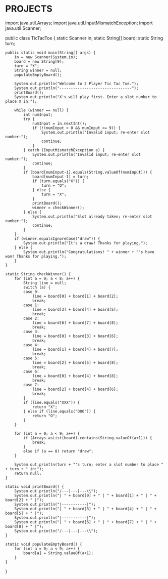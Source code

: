 # PROJECTS
 
import java.util.Arrays;
import java.util.InputMismatchException;
import java.util.Scanner;

public class TicTacToe {
	static Scanner in;
	static String[] board;
	static String turn;

	public static void main(String[] args) {
		in = new Scanner(System.in);
		board = new String[9];
		turn = "X";
		String winner = null;
		populateEmptyBoard();

		System.out.println("Welcome to 2 Player Tic Tac Toe.");
		System.out.println("--------------------------------");
		printBoard();
		System.out.println("X's will play first. Enter a slot number to place X in:");

		while (winner == null) {
			int numInput;
			try {
				numInput = in.nextInt();
				if (!(numInput > 0 && numInput <= 9)) {
					System.out.println("Invalid input; re-enter slot number:");
					continue;
				}
			} catch (InputMismatchException e) {
				System.out.println("Invalid input; re-enter slot number:");
				continue;
			}
			if (board[numInput-1].equals(String.valueOf(numInput))) {
				board[numInput-1] = turn;
				if (turn.equals("X")) {
					turn = "O";
				} else {
					turn = "X";
				}
				printBoard();
				winner = checkWinner();
			} else {
				System.out.println("Slot already taken; re-enter slot number:");
				continue;
			}
		}
		if (winner.equalsIgnoreCase("draw")) {
			System.out.println("It's a draw! Thanks for playing.");
		} else {
			System.out.println("Congratulations! " + winner + "'s have won! Thanks for playing.");
		}
	}

	static String checkWinner() {
		for (int a = 0; a < 8; a++) {
			String line = null;
			switch (a) {
			case 0:
				line = board[0] + board[1] + board[2];
				break;
			case 1:
				line = board[3] + board[4] + board[5];
				break;
			case 2:
				line = board[6] + board[7] + board[8];
				break;
			case 3:
				line = board[0] + board[3] + board[6];
				break;
			case 4:
				line = board[1] + board[4] + board[7];
				break;
			case 5:
				line = board[2] + board[5] + board[8];
				break;
			case 6:
				line = board[0] + board[4] + board[8];
				break;
			case 7:
				line = board[2] + board[4] + board[6];
				break;
			}
			if (line.equals("XXX")) {
				return "X";
			} else if (line.equals("OOO")) {
				return "O";
			}
		}

		for (int a = 0; a < 9; a++) {
			if (Arrays.asList(board).contains(String.valueOf(a+1))) {
				break;
			}
			else if (a == 8) return "draw";
		}

		System.out.println(turn + "'s turn; enter a slot number to place " + turn + " in:");
		return null;
	}

	static void printBoard() {
		System.out.println("/---|---|---\\");
		System.out.println("| " + board[0] + " | " + board[1] + " | " + board[2] + " |");
		System.out.println("|-----------|");
		System.out.println("| " + board[3] + " | " + board[4] + " | " + board[5] + " |");
		System.out.println("|-----------|");
		System.out.println("| " + board[6] + " | " + board[7] + " | " + board[8] + " |");
		System.out.println("/---|---|---\\");
	}

	static void populateEmptyBoard() {
		for (int a = 0; a < 9; a++) {
			board[a] = String.valueOf(a+1);
		}
	}
}
